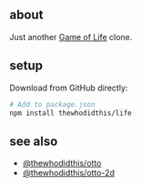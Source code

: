 ## about

Just another [Game of Life](https://en.wikipedia.org/wiki/The_Game_of_Life) clone.

## setup

Download from GitHub directly:

```sh
# Add to package.json
npm install thewhodidthis/life
```

## see also

- [@thewhodidthis/otto](http://github.com/thewhodidthis/otto)
- [@thewhodidthis/otto-2d](http://github.com/thewhodidthis/otto-2d)
